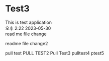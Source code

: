 # Test3
This is test application    
오후 2:22 2023-05-30    
read me file change    
    
readme file change2    

pull test
PULL TEST2
Pull Test3
pulltest4
ptest5
